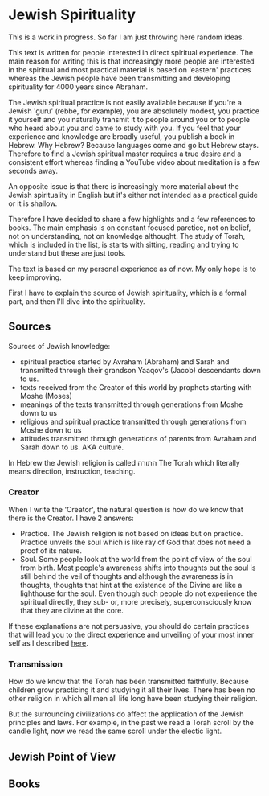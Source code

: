 # Jewish Spirituality

This is a work in progress. So far I am just throwing here random ideas.

This text is written for people interested in direct spiritual experience. The main reason for writing this is that increasingly more people are interested in the spiritual and most practical material is based on 'eastern' practices whereas the Jewish people have been transmitting and developing spirituality for 4000 years since Abraham. 

The Jewish spiritual practice is not easily available because if you're a Jewish 'guru' (rebbe, for example), you are absolutely modest, you practice it yourself and you naturally transmit it to people around you or to people who heard about you and came to study with you. If you feel that your experience and knowledge are broadly useful, you publish a book in Hebrew. Why Hebrew? Because languages come and go but Hebrew stays. Therefore to find a Jewish spiritual master requires a true desire and a consistent effort whereas finding a YouTube video about meditation is a few seconds away. 

An opposite issue is that there is increasingly more material about the Jewish spirituality in English but it's either not intended as a practical guide or it is shallow.

Therefore I have decided to share a few highlights and a few references to books. The main emphasis is on constant focused parctice, not on belief, not on understanding, not on knowledge althought. The study of Torah, which is included in the list, is starts with sitting, reading and trying to understand but these are just tools. 

The text is based on my personal experience as of now. My only hope is to keep improving.

First I have to explain the source of Jewish spirituality, which is a formal part, and then I'll dive into the spirituality.

## Sources

Sources of Jewish knowledge:
- spiritual practice started by Avraham (Abraham) and Sarah and transmitted through their grandson Yaaqov's (Jacob) descendants down to us.
- texts received from the Creator of this world by prophets starting with Moshe (Moses)
- meanings of the texts transmitted through generations from Moshe down to us
- religious and spiritual practice transmitted through generations from Moshe down to us
- attitudes transmitted through generations of parents from Avraham and Sarah down to us. AKA culture.

In Hebrew the Jewish religion is called התורה The Torah which literally means direction, instruction, teaching.

### Creator

When I write the 'Creator', the natural question is how do we know that there is the Creator.
I have 2 answers:
- Practice. The Jewish religion is not based on ideas but on practice. Practice unveils the soul which is like ray of God that does not need a proof of its nature.
- Soul. Some people look at the world from the point of view of the soul from birth. Most people's awareness shifts into thoughts but the soul is still behind the veil of thoughts and although the awareness is in thoughts, thoughts that hint at the existence of the Divine are like a lighthouse for the soul. Even though such people do not experience the spiritual directly, they sub- or, more precisely, superconsciously know that they are divine at the core.

If these explanations are not persuasive, you should do certain practices that will lead you to the direct experience and unveiling of your most inner self as I described [here](../main/README.md).

### Transmission

How do we know that the Torah has been transmitted faithfully. Because children grow practicing it and studying it all their lives. There has been no other religion in which all men all life long have been studying their religion.

But the surrounding civilizations do affect the application of the Jewish principles and laws. For example, in the past we read a Torah scroll by the candle light, now we read the same scroll under the electic light.

## Jewish Point of View



## Books
